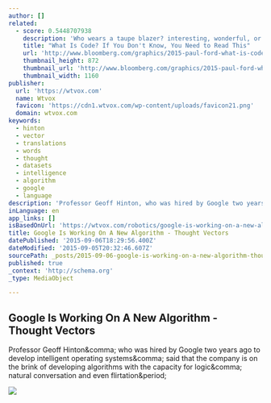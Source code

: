 ```yaml
---
author: []
related:
  - score: 0.5448707938
    description: 'Who wears a taupe blazer? interesting, wonderful, or disturbing way. A computer is a clock with benefits. They all work the same, doing second-grade math, one step at a time: Tick, take a number and put it in box one. Tick, take another number, put it in box two.'
    title: "What Is Code? If You Don't Know, You Need to Read This"
    url: 'http://www.bloomberg.com/graphics/2015-paul-ford-what-is-code/'
    thumbnail_height: 872
    thumbnail_url: 'http://www.bloomberg.com/graphics/2015-paul-ford-what-is-code/images/promo.jpg'
    thumbnail_width: 1160
publisher:
  url: 'https://wtvox.com'
  name: Wtvox
  favicon: 'https://cdn1.wtvox.com/wp-content/uploads/favicon21.png'
  domain: wtvox.com
keywords:
  - hinton
  - vector
  - translations
  - words
  - thought
  - datasets
  - intelligence
  - algorithm
  - google
  - language
description: 'Professor Geoff Hinton, who was hired by Google two years ago to develop intelligent operating systems, said that the company is on the brink of developing algorithms with the capacity for logic, natural conversation and even flirtation.'
inLanguage: en
app_links: []
isBasedOnUrl: 'https://wtvox.com/robotics/google-is-working-on-a-new-algorithm-thought-vectors/?imm_mid=0d7ca5&cmp=em-data-na-na-newsltr_20150902'
title: Google Is Working On A New Algorithm - Thought Vectors
datePublished: '2015-09-06T18:29:56.400Z'
dateModified: '2015-09-05T20:32:46.607Z'
sourcePath: _posts/2015-09-06-google-is-working-on-a-new-algorithm-thought-vectors.md
published: true
_context: 'http://schema.org'
_type: MediaObject

---
```

<article style=""><h1>Google Is Working On A New Algorithm - Thought Vectors</h1><p>Professor Geoff Hinton&amp;comma; who was hired by Google two years ago to develop intelligent operating systems&amp;comma; said that the company is on the brink of developing algorithms with the capacity for logic&amp;comma; natural conversation and even flirtation&amp;period;</p><img src="https://cdn1.wtvox.com/wp-content/uploads/os1-wt-vox-artificial-intellgence-google.png" /></article>